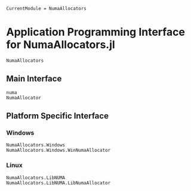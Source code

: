 ```@meta
CurrentModule = NumaAllocators
```

# Application Programming Interface for NumaAllocators.jl

```@docs
NumaAllocators
```

## Main Interface

```@docs
numa
NumaAllocator
```

## Platform Specific Interface

### Windows

```@docs
NumaAllocators.Windows
NumaAllocators.Windows.WinNumaAllocator
```

### Linux

```@docs
NumaAllocators.LibNUMA
NumaAllocators.LibNUMA.LibNumaAllocator
```
